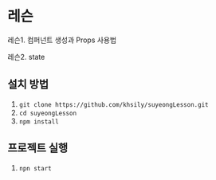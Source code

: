 # 레슨

레슨1. 컴퍼넌트 생성과 Props 사용법

레슨2. state


## 설치 방법

1. `git clone https://github.com/khsily/suyeongLesson.git`
2. `cd suyeongLesson`
3. `npm install`

## 프로젝트 실행

1. `npn start`